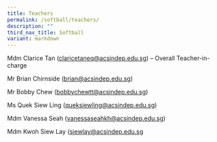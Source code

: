 ```yaml
---
title: Teachers
permalink: /softball/teachers/
description: ""
third_nav_title: Softball
variant: markdown
---
```

Mdm Clarice Tan ([claricetaneq@acsindep.edu.sg](mailto:claricetaneq@acsindep.edu.sg)) – Overall Teacher-in-charge

Mr Brian Chirnside ([brian@acsindep.edu.sg](mailto:brian@acsindep.edu.sg))

Mr Bobby Chew ([bobbychewtt@acsindep.edu.sg](mailto:bobbychewtt@acsindep.edu.sg))

Ms Quek Siew Ling ([queksiewling@acsindep.edu.sg](mailto:queksiewling@acsindep.edu.sg))

Mdm Vanessa Seah ([vanessaseahkh@acsindep.edu.sg](mailto:vanessaseahkh@acsindep.edu.sg))

Mdm Kwoh Siew Lay ([siewlay@acsindep.edu.sg](mailto:siewlay@acsindep.edu.sg)